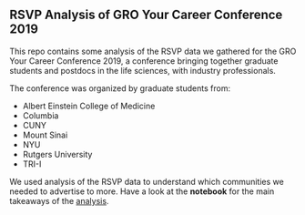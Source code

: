 ## RSVP Analysis of GRO Your Career Conference 2019

This repo contains some analysis of the RSVP data we gathered for the GRO Your Career Conference 2019, a conference bringing together graduate students and postdocs in the life sciences, with industry professionals.

The conference was organized by graduate students from:
* Albert Einstein College of Medicine
* Columbia
* CUNY
* Mount Sinai
* NYU
* Rutgers University
* TRI-I

We used analysis of the RSVP data to understand which communities we needed to advertise to more.
Have a look at the **notebook** for the main takeaways of the [analysis](GRO_2019_04_22_RSVP_stats.html).
